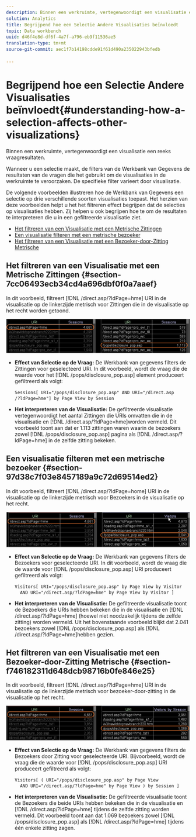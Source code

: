 ```yaml
---
description: Binnen een werkruimte, vertegenwoordigt een visualisatie een reeks vraagresultaten.
solution: Analytics
title: Begrijpend hoe een Selectie Andere Visualisaties beïnvloedt
topic: Data workbench
uuid: d46f4e8d-df6f-4a7f-a796-eb9f11536ae5
translation-type: tm+mt
source-git-commit: aec1f7b14198cdde91f61d490a235022943bfedb

---
```



# Begrijpend hoe een Selectie Andere Visualisaties beïnvloedt{#understanding-how-a-selection-affects-other-visualizations}

Binnen een werkruimte, vertegenwoordigt een visualisatie een reeks vraagresultaten.

Wanneer u een selectie maakt, de filters van de Werkbank van Gegevens de resultaten van de vragen die het gebruikt om de visualisaties in de werkruimte te veroorzaken. De specifieke filter varieert door visualisatie.

De volgende voorbeelden illustreren hoe de Werkbank van Gegevens een selectie op drie verschillende soorten visualisaties toepast. Het herzien van deze voorbeelden helpt u het het filtreren effect begrijpen dat de selecties op visualisaties hebben. Zij helpen u ook begrijpen hoe te om de resultaten te interpreteren die u in een gefiltreerde visualisatie ziet.

* [Het filtreren van een Visualisatie met een Metrische Zittingen](../../../../home/c-get-started/c-vis/c-sel-vis/c-sel-aff-vis.md#section-7cc06493ecb34cd4a696dbf0f0a7aaef)
* [Een visualisatie filteren met een metrische bezoeker](../../../../home/c-get-started/c-vis/c-sel-vis/c-sel-aff-vis.md#section-97d38c7f03e8457189a9c72d69514ed2)
* [Het filtreren van een Visualisatie met een Bezoeker-door-Zitting Metrische](../../../../home/c-get-started/c-vis/c-sel-vis/c-sel-aff-vis.md#section-f746182311d648dcb98716b0fe846e25)

## Het filtreren van een Visualisatie met een Metrische Zittingen {#section-7cc06493ecb34cd4a696dbf0f0a7aaef}

In dit voorbeeld, filtreert [!DNL /direct.asp/?ldPage=hme] URI in de visualisatie op de linkerzijde metrisch voor Zittingen die in de visualisatie op het recht worden getoond.

![](assets/client-vis1.png)

* **Effect van Selectie op de Vraag:** De Werkbank van gegevens filters de Zittingen voor geselecteerd URI. In dit voorbeeld, wordt de vraag die de waarde voor het [!DNL /pops/disclosure_pop.asp] element produceert gefiltreerd als volgt:

   ```
   Sessions[ URI="/pops/disclosure_pop.asp" AND URI="/direct.asp
   /?ldPage=hme"] by Page View by Session
   ```

* **Het interpreteren van de Visualisatie:** De gefiltreerde visualisatie vertegenwoordigt het aantal Zittingen die URIs omvatten die in de visualisatie en [!DNL /direct.asp/?ldPage=hme]worden vermeld. Dit voorbeeld toont aan dat er 1.113 zittingen waren waarin de bezoekers zowel [!DNL /pops/disclosure_pop.asp] pagina als [!DNL /direct.asp/?ldPage=hme] in de zelfde zitting bekeken.

## Een visualisatie filteren met een metrische bezoeker {#section-97d38c7f03e8457189a9c72d69514ed2}

In dit voorbeeld, filtreert [!DNL /direct.asp/?ldPage=home] URI in de visualisatie op de linkerzijde metrisch voor Bezoekers in de visualisatie op het recht.

![](assets/client-vis2.png)

* **Effect van Selectie op de Vraag:** De Werkbank van gegevens filters de Bezoekers voor geselecteerde URI. In dit voorbeeld, wordt de vraag die de waarde voor [!DNL /pops/disclosure_pop.asp] URI produceert gefiltreerd als volgt:

   ```
   Visitors[ URI="/pops/disclosure_pop.asp" by Page View by Visitor 
     AND URI="/direct.asp/?ldPage=hme" by Page View by Visitor ]
   ```

* **Het interpreteren van de Visualisatie:** De gefiltreerde visualisatie toont de Bezoekers die URIs hebben bekeken die in de visualisatie en [!DNL /direct.asp/?ldPage=hme] (hoewel niet noodzakelijk tijdens de zelfde zitting) worden vermeld. Uit het bovenstaande voorbeeld blijkt dat 2.041 bezoekers zowel [!DNL /pops/disclosure_pop.asp] als [!DNL /direct.asp/?ldPage=hme]hebben gezien.

## Het filtreren van een Visualisatie met een Bezoeker-door-Zitting Metrische {#section-f746182311d648dcb98716b0fe846e25}

In dit voorbeeld, filtreert [!DNL /direct.asp/?ldPage=hme] URI in de visualisatie op de linkerzijde metrisch voor bezoeker-door-zitting in de visualisatie op het recht.

![](assets/client-vis3.png)

* **Effect van Selectie op de Vraag:** De Werkbank van gegevens filters de Bezoekers door Zitting voor geselecteerde URI. Bijvoorbeeld, wordt de vraag die de waarde voor [!DNL /pops/disclosure_pop.asp] URI produceert gefiltreerd als volgt:

   ```
   Visitors[ ( URI="/pops/disclosure_pop.asp" by Page View 
     AND URI="/direct.asp/?ldPage=hme" by Page View ) by Session ]
   ```

* **Het interpreteren van de Visualisatie:** De gefiltreerde visualisatie toont de Bezoekers die beide URIs hebben bekeken die in de visualisatie en [!DNL /direct.asp/?ldPage=hme] tijdens de zelfde zitting worden vermeld. Dit voorbeeld toont aan dat 1.069 bezoekers zowel [!DNL /pops/disclosure_pop.asp] als [!DNL /direct.asp/?ldPage=hme] tijdens één enkele zitting zagen.

